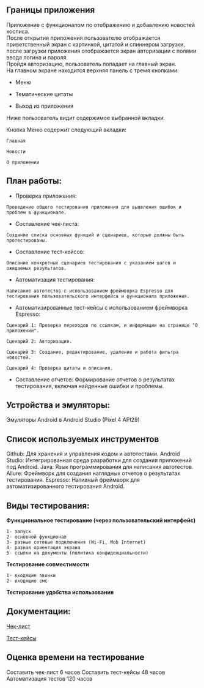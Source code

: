 ## Границы приложения

Приложение с функционалом по отображению и добавлению новостей хосписа.  
После открытия приложения пользователю отображается приветственный экран с картинкой, цитатой и спиннером загрузки, после загрузки приложения отображается экран авторизации с полями ввода логина и пароля.  
Пройдя авторизацию, пользователь попадает на главный экран.  
На главном экране находится верхняя панель с тремя кнопками:

-	Меню 

-	Тематические цитаты 

-	Выход из приложения 

Ниже пользователь видит содержимое выбранной вкладки.

Кнопка Меню содержит следующий вкладки:

	Главная

	Новости

    О приложении
## План работы:
-    Проверка приложения:
  
	Проведение общего тестирования приложения для выявления ошибок и проблем в функционале.
-    Составление чек-листа:

	Создание списка основных функций и сценариев, которые должны быть протестированы.
-    Составление тест-кейсов:

	Описание конкретных сценариев тестирования с указанием шагов и ожидаемых результатов.
-    Автоматизация тестирования:

	Написание автотестов с использованием фреймворка Espresso для тестирования пользовательского интерфейса и функционала приложения.

-    Автоматизированные тест-кейсы с использованием фреймворка Espresso:

	Сценарий 1: Проверка переходов по ссылкам, и информации на странице "О приложении".

	Сценарий 2: Авторизация.

	Сценарий 3: Создание, редактирование, удаление и работа фильтра новостей.

	Сценарий 4: Проверка цитаты и описания.

-    Составление отчетов:
	Формирование отчетов о результатах тестирования, включая найденные ошибки и проблемы.


## Устройства и эмуляторы:
   Эмуляторы Android в Android Studio (Pixel 4 API29)  
## Список используемых инструментов
   Github: Для хранения и управления кодом и автотестами.
   Android Studio: Интегрированная среда разработки для создания приложений под Android.
   Java: Язык программирования для написания автотестов.
   Allure: Фреймворк для создания наглядных отчетов о результатах тестирования.
   Espresso: Нативный фреймворк для автоматизированного тестирования Android.   

## Виды тестирования:

**Функциональное тестирование (через пользовательский интерфейс)**

	1- запуск
 	2- основной функционал	
  	3- разные сетевые подключения (Wi-Fi, Mob Internet)
   	4- разная ориентация экрана
	5- ссылки на документы (политика конфиденциальности)

**Тестирование совместимости**

	1- входящие звонки
	2- входящие смс

**Тестирование удобства использования**


## Документации:

 [Чек-лист](https://docs.google.com/spreadsheets/d/1whxyzizG90666BAUjL6eL32vfHZtG0e06Zu91SHmM0M/edit?usp=sharing)

 [Тест-кейсы](https://docs.google.com/spreadsheets/d/1FW8404e0lRLdWW-vVB6siEfMSK2b4WXFJstIy-IrsJA/edit?usp=sharing)

## Оценка времени на тестирование
Составить чек-лист 6 часов
Составить тест-кейсы 48 часов
Автоматизация тестов 120 часов
